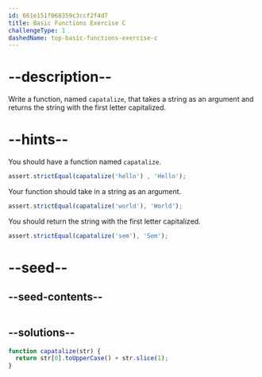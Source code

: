 ```yaml
---
id: 661e151f068359c3ccf2f4d7
title: Basic Functions Exercise C
challengeType: 1
dashedName: top-basic-functions-exercise-c
---
```


# --description--

Write a function, named `capatalize`, that takes a string as an argument and returns the string with the first letter capitalized.

# --hints--

You should have a function named `capatalize`.

```js
assert.strictEqual(capatalize('hello') , 'Hello');
```

Your function should take in a string as an argument. 

```js
assert.strictEqual(capatalize('world'), 'World');
```

You should return the string with the first letter capitalized.

```js
assert.strictEqual(capatalize('sem'), 'Sem');
```


# --seed--

## --seed-contents--

```js

```

## --solutions--

```js
function capatalize(str) {
  return str[0].toUpperCase() + str.slice(1);
}
```

